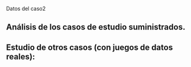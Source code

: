 Datos del caso2

## Análisis de los casos de  estudio suministrados.

## Estudio de otros casos (con juegos de datos reales):
